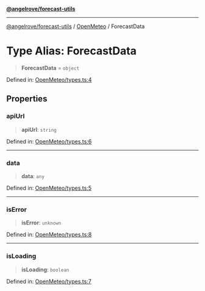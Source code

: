 [**@angelrove/forecast-utils**](../../README.md)

***

[@angelrove/forecast-utils](../../modules.md) / [OpenMeteo](../README.md) / ForecastData

# Type Alias: ForecastData

> **ForecastData** = `object`

Defined in: [OpenMeteo/types.ts:4](https://github.com/angelrove/forecast-utils/blob/24fb242ac959e4d78950a4cc0b4469220f80b468/src/OpenMeteo/types.ts#L4)

## Properties

### apiUrl

> **apiUrl**: `string`

Defined in: [OpenMeteo/types.ts:6](https://github.com/angelrove/forecast-utils/blob/24fb242ac959e4d78950a4cc0b4469220f80b468/src/OpenMeteo/types.ts#L6)

***

### data

> **data**: `any`

Defined in: [OpenMeteo/types.ts:5](https://github.com/angelrove/forecast-utils/blob/24fb242ac959e4d78950a4cc0b4469220f80b468/src/OpenMeteo/types.ts#L5)

***

### isError

> **isError**: `unknown`

Defined in: [OpenMeteo/types.ts:8](https://github.com/angelrove/forecast-utils/blob/24fb242ac959e4d78950a4cc0b4469220f80b468/src/OpenMeteo/types.ts#L8)

***

### isLoading

> **isLoading**: `boolean`

Defined in: [OpenMeteo/types.ts:7](https://github.com/angelrove/forecast-utils/blob/24fb242ac959e4d78950a4cc0b4469220f80b468/src/OpenMeteo/types.ts#L7)
